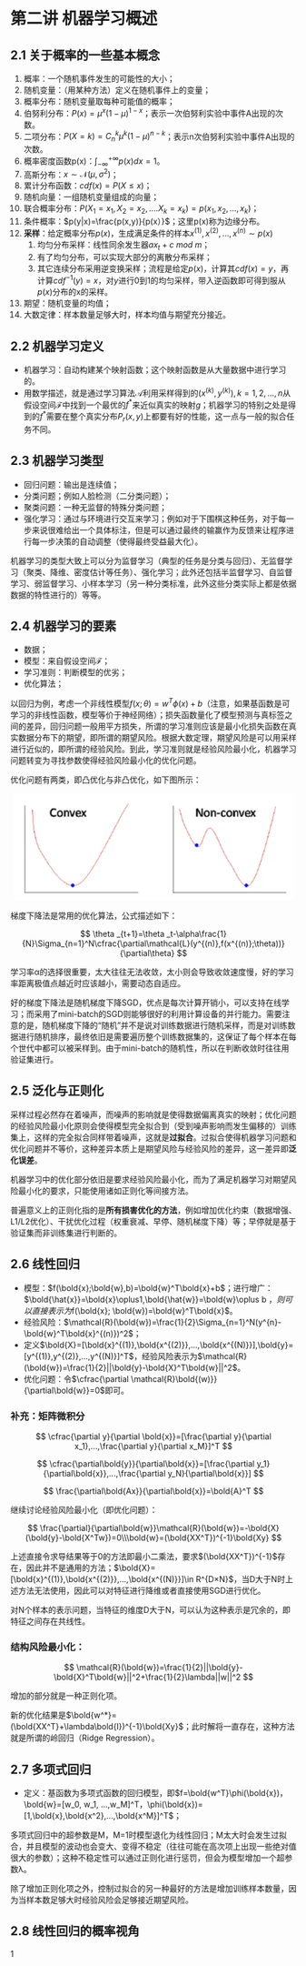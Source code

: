 # 第二讲 机器学习概述

## 2.1 关于概率的一些基本概念

1. 概率：一个随机事件发生的可能性的大小；
2. 随机变量：（用某种方法）定义在随机事件上的变量；
3. 概率分布：随机变量取每种可能值的概率；
4. 伯努利分布：$P(x)=\mu ^x(1-\mu)^{1-x}$；表示一次伯努利实验中事件A出现的次数。
5. 二项分布：$P(X=k)=C_n^k\mu ^k(1-\mu)^{n-k}$；表示n次伯努利实验中事件A出现的次数。
6. 概率密度函数p(x)：$\int_{-\infty}^{+\infty}p(x)dx=1$。
7. 高斯分布：$x\sim \mathcal{N}(\mu ,\sigma^2)$；
8. 累计分布函数：$cdf(x)=P(X\leq x)$；
9. 随机向量：一组随机变量组成的向量；
10. 联合概率分布：$P(X_1=x_1,X_2=x_2,....X_k=x_k)=p(x_1,x_2,...,x_k)$；
11. 条件概率：$p(y|x)=\frac{p(x,y)}{p(x）}$；这里p(x)称为边缘分布。
12. **采样**：给定概率分布$p(x)$，生成满足条件的样本$x^{(1)},x^{(2)},...,x^{(n)}\sim p(x)$
    1. 均匀分布采样：线性同余发生器$ax_t+c\ mod\ m$；
    2. 有了均匀分布，可以实现大部分的离散分布采样；
    3. 其它连续分布采用逆变换采样；流程是给定$p(x)$，计算其$cdf(x)=y$，再计算$cdf^{-1}(y)=x$，对$y$进行0到1的均匀采样，带入逆函数即可得到服从$p(x)$分布的x的采样。
13. 期望：随机变量的均值；
14. 大数定律：样本数量足够大时，样本均值与期望充分接近。

## 2.2 机器学习定义

* 机器学习：自动构建某个映射函数；这个映射函数是从大量数据中进行学习的。
* 用数学描述，就是通过学习算法$\mathcal{A}$利用采样得到的$(x^{(k)},y^{(k)}),k=1,2,...,n$从假设空间$\mathcal{F}$中找到一个最优的$f^*$来近似真实的映射$g$；机器学习的特别之处是得到的$f^*$需要在整个真实分布$P_r(x,y)$上都要有好的性能，这一点与一般的拟合任务不同。

## 2.3 机器学习类型

* 回归问题：输出是连续值；
* 分类问题；例如人脸检测（二分类问题）；
* 聚类问题：一种无监督的特殊分类问题；
* 强化学习：通过与环境进行交互来学习；例如对于下围棋这种任务，对于每一步来说很难给出一个具体标注，但是可以通过最终的输赢作为反馈来让程序进行每一步决策的自动调整（使得最终受益最大化）。

机器学习的类型大致上可以分为监督学习（典型的任务是分类与回归）、无监督学习（聚类、降维、密度估计等任务）、强化学习；此外还包括半监督学习、自监督学习、弱监督学习、小样本学习（另一种分类标准，此外这些分类实际上都是依据数据的特性进行的）等等。

## 2.4 机器学习的要素

* 数据；
* 模型：来自假设空间$\mathcal{F}$；
* 学习准则：判断模型的优劣；
* 优化算法；

以回归为例，考虑一个非线性模型$f(x;\theta)=w^T\phi(x)+b$（注意，如果基函数是可学习的非线性函数，模型等价于神经网络）；损失函数量化了模型预测与真标签之间的差异，回归问题一般用平方损失，所谓的学习准则应该是最小化损失函数在真实数据分布下的期望，即所谓的期望风险。根据大数定理，期望风险是可以用采样进行近似的，即所谓的经验风险。到此，学习准则就是经验风险最小化，机器学习问题转变为寻找参数使得经验风险最小化的优化问题。

优化问题有两类，即凸优化与非凸优化，如下图所示：

<p align = "center">  
<img  src="assets/convex.png"/>
</p>

梯度下降法是常用的优化算法，公式描述如下：

$$
\theta _{t+1}=\theta _t-\alpha\frac{1}{N}\Sigma_{n=1}^N\cfrac{\partial\mathcal{L}(y^{(n)},f(x^{(n)};\theta))}{\partial\theta}
$$

学习率α的选择很重要，太大往往无法收敛，太小则会导致收敛速度慢，好的学习率距离极值点越近时应该越小，需要动态自适应。

好的梯度下降法是随机梯度下降SGD，优点是每次计算开销小，可以支持在线学习；而采用了mini-batch的SGD则能够很好的利用计算设备的并行能力。需要注意的是，随机梯度下降的“随机”并不是说对训练数据进行随机采样，而是对训练数据进行随机排序，最终依旧是需要遍历整个训练数据集的，这保证了每个样本在每个世代中都可以被采样到。由于mini-batch的随机性，所以在判断收敛时往往用验证集进行。

## 2.5 泛化与正则化

采样过程必然存在着噪声，而噪声的影响就是使得数据偏离真实的映射；优化问题的经验风险最小化原则会使得模型完全拟合到（受到噪声影响而发生偏移的）训练集上，这样的完全拟合同样带着噪声，这就是**过拟合**。过拟合使得机器学习问题和优化问题并不等价，这种差异本质上是期望风险与经验风险的差异，这一差异即**泛化误差**。

机器学习中的优化部分依旧是要求经验风险最小化，而为了满足机器学习对期望风险最小化的要求，只能使用诸如正则化等间接方法。

普遍意义上的正则化指的是**所有损害优化的方法**，例如增加优化约束（数据增强、L1/L2优化）、干扰优化过程（权重衰减、早停、随机梯度下降）等；早停就是基于验证集而非训练集进行判断的。

## 2.6 线性回归

* 模型：$f(\bold{x};\bold{w},b)=\bold{w}^T\bold{x}+b$；进行增广：$\bold{\hat{x}}=\bold{x}\oplus1,\bold{\hat{w}}=\bold{w}\oplus b $，则可以直接表示为$f(\bold{x}; \bold{w})=\bold{w}^T\bold{x}$。
* 经验风险：$\mathcal{R}(\bold{w})=\frac{1}{2}\Sigma_{n=1}^N(y^{n}-\bold{w}^T\bold{x}^{(n)})^2$；
* 定义$\bold{X}=[\bold{x}^{(1)},\bold{x^{(2)}},...,\bold{x^{(N)}}],\bold{y}=[y^{(1)},y^{(2)},...,y^{(N)}]^T$，经验风险表示为$\mathcal{R}(\bold{w})=\frac{1}{2}||\bold{y}-\bold{X}^T\bold{w}||^2$。
* 优化问题：令$\cfrac{\partial \mathcal{R}\bold{(w)}}{\partial\bold{w}}=0$即可。

### 补充：矩阵微积分

$$
\cfrac{\partial y}{\partial \bold{x}}=[\frac{\partial y}{\partial x_1},...,\frac{\partial y}{\partial x_M}]^T
$$

$$
\cfrac{\partial\bold{y}}{\partial\bold{x}}=[\frac{\partial y_1}{\partial\bold{x}},...,\frac{\partial y_N}{\partial\bold{x}}]
$$

$$
\frac{\partial\bold{Ax}}{\partial\bold{x}}=\bold{A}^T
$$

继续讨论经验风险最小化（即优化问题）：

$$
\frac{\partial}{\partial\bold{w}}\mathcal{R}(\bold{w})=-\bold{X}(\bold{y}-\bold{X^Tw})=0\\\bold{w}=(\bold{XX^T})^{-1}\bold{Xy}
$$

上述直接令求导结果等于0的方法即最小二乘法，要求$(\bold{XX^T})^{-1}$存在，因此并不是通用的方法；$\bold{X}=[\bold{x}^{(1)},\bold{x^{(2)}},...,\bold{x^{(N)}}]\in R^{D×N}$，当D大于N时上述方法无法使用，因此可以对特征进行降维或者直接使用SGD进行优化。

对N个样本的表示问题，当特征的维度D大于N，可以认为这种表示是冗余的，即特征之间存在共线性。

### 结构风险最小化：

$$
\mathcal{R}(\bold{w})=\frac{1}{2}||\bold{y}-\bold{X}^T\bold{w}||^2+\frac{1}{2}\lambda||w||^2
$$

增加的部分就是一种正则化项。

新的优化结果是$\bold{w^*}=(\bold{XX^T}+\lambda\bold{I})^{-1}\bold{Xy}$；此时解将一直存在，这种方法就是所谓的岭回归（Ridge Regression）。

## 2.7 多项式回归

* 定义：基函数为多项式函数的回归模型，即$f=\bold{w^T}\phi(\bold{x})，\bold{w}=[w_0, w_1, ...,w_M]^T，\phi(\bold{x})=[1,\bold{x},\bold{x^2},...,\bold{x^M}]^T$；

多项式回归中的超参数是M，M=1时模型退化为线性回归；M太大时会发生过拟合，并且模型的波动也会变大、变得不稳定（往往可能在高次项上出现一些绝对值很大的参数）；这种不稳定性可以通过正则化进行惩罚，但会为模型增加一个超参数λ。

除了增加正则化项之外，控制过拟合的另一种最好的方法是增加训练样本数量，因为当样本数足够大时经验风险会足够接近期望风险。

## 2.8 线性回归的概率视角





1
